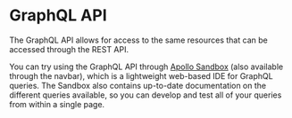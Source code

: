 # GraphQL API

The GraphQL API allows for access to the same resources that can be accessed through the REST API.

You can try using the GraphQL API through [Apollo Sandbox](/sandbox) (also available through the navbar), which is a lightweight web-based IDE for GraphQL queries. The Sandbox also contains up-to-date documentation on the different queries available, so you can develop and test all of your queries from within a single page.
